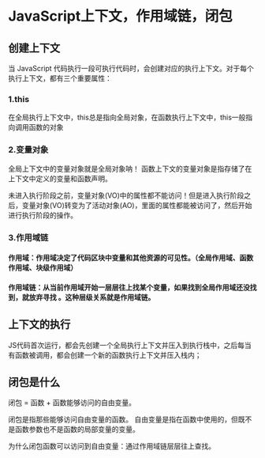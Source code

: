 # JavaScript上下文，作用域链，闭包

## 创建上下文

当 JavaScript 代码执行一段可执行代码时，会创建对应的执行上下文。对于每个执行上下文，都有三个重要属性：

### 1.this

在全局执行上下文中，this总是指向全局对象，在函数执行上下文中，this一般指向调用函数的对象

### 2.变量对象
全局上下文中的变量对象就是全局对象呐！
函数上下文的变量对象是指存储了在上下文中定义的变量和函数声明。

未进入执行阶段之前，变量对象(VO)中的属性都不能访问！但是进入执行阶段之后，变量对象(VO)转变为了活动对象(AO)，里面的属性都能被访问了，然后开始进行执行阶段的操作。

### 3.作用域链
#### 作用域：作用域决定了代码区块中变量和其他资源的可见性。（全局作用域、函数作用域、块级作用域）
#### 作用域链：从当前作用域开始一层层往上找某个变量，如果找到全局作用域还没找到，就放弃寻找 。这种层级关系就是作用域链。

## 上下文的执行
JS代码首次运行，都会先创建一个全局执行上下文并压入到执行栈中，之后每当有函数被调用，都会创建一个新的函数执行上下文并压入栈内；

## 闭包是什么
闭包 = 函数 + 函数能够访问的自由变量。

闭包是指那些能够访问自由变量的函数。 自由变量是指在函数中使用的，但既不是函数参数也不是函数的局部变量的变量。 

为什么闭包函数可以访问到自由变量：通过作用域链层层往上查找。

